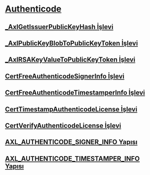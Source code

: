 # [Authenticode](index.md)
## [_AxlGetIssuerPublicKeyHash İşlevi](axlgetissuerpublickeyhash-function.md)
## [_AxlPublicKeyBlobToPublicKeyToken İşlevi](axlpublickeyblobtopublickeytoken-function.md)
## [_AxlRSAKeyValueToPublicKeyToken İşlevi](axlrsakeyvaluetopublickeytoken-function.md)
## [CertFreeAuthenticodeSignerInfo İşlevi](certfreeauthenticodesignerinfo-function.md)
## [CertFreeAuthenticodeTimestamperInfo İşlevi](certfreeauthenticodetimestamperinfo-function.md)
## [CertTimestampAuthenticodeLicense İşlevi](certtimestampauthenticodelicense-function.md)
## [CertVerifyAuthenticodeLicense İşlevi](certverifyauthenticodelicense-function.md)
## [AXL_AUTHENTICODE_SIGNER_INFO Yapısı](axl-authenticode-signer-info-structure.md)
## [AXL_AUTHENTICODE_TIMESTAMPER_INFO Yapısı](axl-authenticode-timestamper-info-structure.md)
